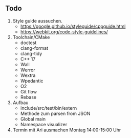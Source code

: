 ## Todo
1. Style guide aussuchen.
    - https://google.github.io/styleguide/cppguide.html
    - https://webkit.org/code-style-guidelines/
2. Toolchain/CMake
    - doctest
    - clang-format
    - clang-tidy
    - C++ 17
    - Wall
    - Werror
    - Wextra
    - Wpedantic
    - O2
    - Git flow
    - Rebase
3. Aufbau
    - include/src/test/bin/extern
    - Methode zum parsen from JSON
    - Global main
    - Namespace visualizer
4. Termin mit Ari ausmachen Montag 14:00-15:00 Uhr
